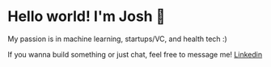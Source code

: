 # Hello world! I'm Josh 👋

My passion is in machine learning, startups/VC, and health tech :)

If you wanna build something or just chat, feel free to message me! [Linkedin](https://linkedin.com/in/joshparksj)
